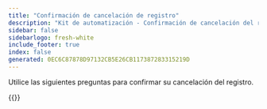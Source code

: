 ```yaml
---
title: "Confirmación de cancelación de registro"
description: "Kit de automatización - Confirmación de cancelación del registro en horario de oficina"
sidebar: false
sidebarlogo: fresh-white
include_footer: true
index: false
generated: 0EC6C87878D97132CB5E26CB117387283315219D
---
```


Utilice las siguientes preguntas para confirmar su cancelación del registro.

{{<questions name="/content/es/office-hours/unregister-confirm.json" completed="Gracias por completar la confirmación de cancelación de registro" showNavigationButtons="false" locale="es">}}
